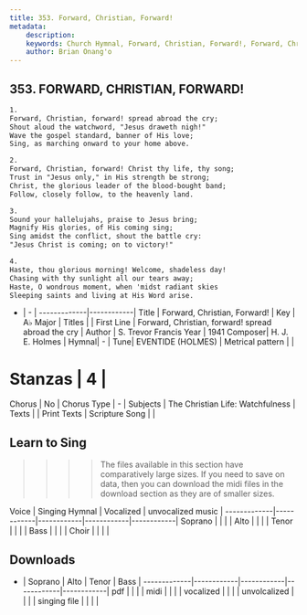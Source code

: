 ```yaml
---
title: 353. Forward, Christian, Forward!
metadata:
    description: 
    keywords: Church Hymnal, Forward, Christian, Forward!, Forward, Christian, forward! spread abroad the cry, 
    author: Brian Onang'o
---
```



## 353. FORWARD, CHRISTIAN, FORWARD!

```txt
1.
Forward, Christian, forward! spread abroad the cry; 
Shout aloud the watchword, "Jesus draweth nigh!" 
Wave the gospel standard, banner of His love; 
Sing, as marching onward to your home above. 

2.
Forward, Christian, forward! Christ thy life, thy song; 
Trust in "Jesus only," in His strength be strong; 
Christ, the glorious leader of the blood-bought band; 
Follow, closely follow, to the heavenly land. 

3.
Sound your hallelujahs, praise to Jesus bring; 
Magnify His glories, of His coming sing; 
Sing amidst the conflict, shout the battle cry: 
"Jesus Christ is coming; on to victory!" 

4.
Haste, thou glorious morning! Welcome, shadeless day! 
Chasing with thy sunlight all our tears away; 
Haste, O wondrous moment, when 'midst radiant skies 
Sleeping saints and living at His Word arise.
```

- |   -  |
-------------|------------|
Title | Forward, Christian, Forward! |
Key | A♭ Major |
Titles |  |
First Line | Forward, Christian, forward! spread abroad the cry |
Author | S. Trevor Francis
Year | 1941
Composer| H. J. E. Holmes |
Hymnal|  - |
Tune| EVENTIDE (HOLMES) |
Metrical pattern | |
# Stanzas | 4 |
Chorus | No |
Chorus Type | - |
Subjects | The Christian Life: Watchfulness |
Texts |  |
Print Texts | 
Scripture Song |  |
  
## Learn to Sing

>>>> The files available in this section have comparatively large sizes. If you need to save on data, then you can download the midi files in the download section as they are of smaller sizes.

Voice |  Singing Hymnal | Vocalized | unvocalized music |
-------------|------------|------------|------------|------------|
Soprano | | | |
Alto | | | |
Tenor | | | |
Bass | | | |
Choir | | | |

## Downloads

- |  Soprano | Alto | Tenor | Bass |
-------------|------------|------------|------------|------------|
pdf | | | |
midi | | | |
vocalized | | | |
unvolcalized | | | |
singing file | | | |
  